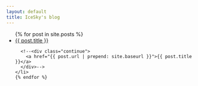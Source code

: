 ```yaml
---
layout: default
title: IceSky's blog
---
```


<div class="home">

  <ul class="posts">
    {% for post in site.posts %}
    <li>
        <a href="{{ post.url | prepend: site.baseurl }}">{{ post.title }}</a>
      
      <!--<div class="continue">
        <a href="{{ post.url | prepend: site.baseurl }}">{{ post.title }}</a>
      </div>-->
    </li>
    {% endfor %}
  </ul>

</div>

